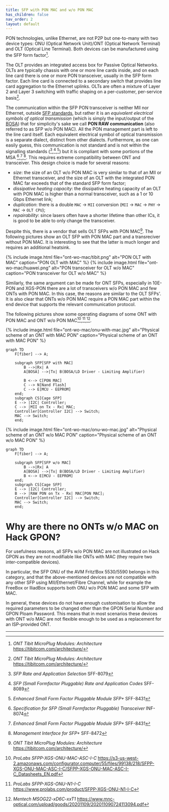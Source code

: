 ```yaml
---
title: SFP with PON MAC and w/o PON MAC
has_children: false
nav_order: 2
layout: default
---
```


PON technologies, unlike Ethernet, are not P2P but one-to-many with two device types: ONU (Optical Network Unit)/ONT (Optical Network Terminal) and OLT (Optical Line Terminal). Both devices can be manufactured using the SFP form factor[^tibit].

The OLT provides an integrated access box for Passive Optical Networks. OLTs are typically chassis with one or more line cards inside, and on each line card there is one or more PON transceiver, usually in the SFP form factor. Each line card is connected to a secondary switch that provides line card aggregation to the Ethernet uplinks. OLTs are often a mixture of Layer 2 and Layer 3 switching with traffic shaping on a per-customer, per-service basis[^tibit].

The communication within the SFP PON transceiver is neither MII nor Ethernet, outside [SFP standards](/sfp-standard.md), but rather it is an *equivalent electrical symbols of optical transmission* (which is simply the input/output of the [BOSA](/bosa-tosa-rosa.md)) that for simplicity's sake we call **PON RAW communication** (also referred to as SFP w/o PON MAC). All the PON management part is left to the line card itself. Each equivalent electrical symbol of optical transmission is a separate dialect, distinct from other dialects. Furthermore, as one can easily guess, this communication is not standard and is not within the signalling standards ([^sfprate],[^sfprate2],[^sfpplusstandard]) but it is compliant with some portions of the MSA [^sfpstandard],[^sfpplusstandard],[^sfpplusmi]. This requires extreme compatibility between ONT and transceiver. This design choice is made for several reasons:
- *size*: the size of an OLT w/o PON MAC is very similar to that of an MII or Ethernet transceiver, and the size of an OLT with the integrated PON MAC far exceeds that of the standard SFP form factor;
- *dissipative heating capacity*: the dissipative heating capacity of an OLT with PON MAC is higher than a normal transceiver, such as a 1 or 10 Gbps Ethernet link;
- *duplication*: there is a double `MAC` → `MII` conversion (`MII` → `MAC` → `PHY` → `MAC` → `OLT CPU`);
- *repairability*: since lasers often have a shorter lifetime than other ICs, it is good to be able to only change the transceiver.

Despite this, there is a vendor that sells OLT SFPs with PON MAC[^tibit]. The following pictures show an OLT SFP with PON MAC part and a transreciver without PON MAC. It is interesting to see that the latter is much longer and requires an additional heatsink.

{% include image.html file="ont-wo-mac/tibit.png" alt="PON OLT with MAC" caption="PON OLT with MAC" %}
{% include image.html file="ont-wo-mac/huawei.png" alt="PON transceiver for OLT w/o MAC" caption="PON transceiver for OLT w/o MAC" %}

Similarly, the same argument can be made for ONT SFPs, especially in 10E-PON and XGS-PON there are a lot of transceivers w/o PON MAC and few ONTs with PON MAC. In this case, the reasons are similar to the OLT SFPs'. It is also clear that ONTs w/o PON MAC require a PON MAC part within the end device that supports the relevant communication protocol.

The following pictures show some operating diagrams of some ONT with PON MAC and ONT w/o PON MAC[^SFPP-XGS-ONU-MAC-ASC-I-C],[^SFPP-XGS-ONU-N1-I-C],[^MSOG22-xD6C-xxT1].

{% include image.html file="ont-wo-mac/onu-with-mac.jpg" alt="Physical scheme of an ONT with MAC PON" caption="Physical scheme of an ONT with MAC PON" %}

```mermaid
graph TD
    F[fiber] --> A;

    subgraph SFP[SFP with MAC]
        B -->|Rx| A
        A[BOSA] -->|Tx| B(BOSA/LD Driver - Limiting Amplifier)
        
        B <--> C[PON MAC]
        C --> N[Nand Flash]
        C --> E[MCU - EEPROM]
    end;
    subgraph CS[Cage SFP]
    E --> |I2C| Controller;
    C --> |MII on Tx - Rx| MAC;
    Controller[Controller I2C] --> Switch;
    MAC --> Switch;
    end;
```

{% include image.html file="ont-wo-mac/onu-wo-mac.jpg" alt="Physical scheme of an ONT w/o MAC PON" caption="Physical scheme of an ONT w/o MAC PON" %}

```mermaid
graph TD
    F[fiber] --> A;

    subgraph SFP[SFP w/o MAC]
        B -->|Rx| A
        A[BOSA] -->|Tx| B(BOSA/LD Driver - Limiting Amplifier)
        B <--> E[MCU - EEPROM]
    end;
    subgraph CS[Cage SFP]
    E --> |I2C| Controller;
    B --> |RAW PON on Tx - Rx| MAC[PON MAC];
    Controller[Controller I2C] --> Switch;
    MAC --> Switch;
    end;
```

# Why are there no ONTs w/o MAC on Hack GPON?

For usefulness reasons, all SFPs w/o PON MAC are not illustrated on Hack GPON as they are not modifiable like ONTs with MAC (they require two inter-compatible devices). 

In particular, the SFP ONU of the AVM Fritz!Box 5530/5590 belongs in this category, and that the above-mentioned devices are not compatible with any other SFP using MII/Ethernet/Fibre Channel, while for example the FreeBox or IliadBox supports both ONU w/o PON MAC and some SFP with MAC.

In general, these devices do not have enough customisation to allow the required parameters to be changed other than the GPON Serial Number and GPON Ploam Password. This means that in most scenarios these devices with ONT w/o MAC are not flexible enough to be used as a replacement for an ISP-provided ONT.

---

[^sfpstandard]: *Specification for SFP (Small Formfactor Pluggable) Transceiver* INF-8074
[^sfprate]: *SFP Rate and Application Selection* SFF-8079
[^sfprate2]: *SFP (Small Formfactor Pluggable) Rate and Application Codes* SFF-8089
[^sfpplusmi]: *Management Interface for SFP+* SFF-8472
[^sfpplusstandard]: *Enhanced Small Form Factor Pluggable Module SFP+* SFF-8431
[^tibit]: *ONT Tibit MicroPlug Modules: Architecture* https://tibitcom.com/architecture/
[^SFPP-XGS-ONU-MAC-ASC-I-C]: *ProLabs SFPP-XGS-ONU-MAC-ASC-I-C* https://s3-us-west-2.amazonaws.com/configurator.computer/55/files/99138/218/SFPP-XGS-ONU-MAC-ASC-I-C/SFPP-XGS-ONU-MAC-ASC-I-C_Datasheets_EN.pdf
[^SFPP-XGS-ONU-N1-I-C]: *ProLabs SFPP-XGS-ONU-N1-I-C* https://www.prolabs.com/product/SFPP-XGS-ONU-N1-I-C
[^MSOG22-xD6C-xxT1]: *Mentech MSOG22-xD6C-xxT1* https://www.mnc-optical.com/upload/goods/20201109/202011090724113094.pdf
